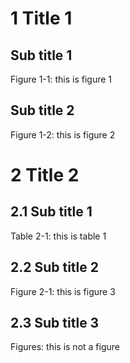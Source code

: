 

<a id="title-1"></a>

# 1 Title 1

## Sub title 1


Figure 1-1: this is figure 1

## Sub title 2


Figure 1-2: this is figure 2

<a id="title-2"></a>

# 2 Title 2

<a id="subtitle-21"></a>

## 2.1 Sub title 1

<a id="table-2-1"></a>

Table 2-1: this is table 1

## 2.2 Sub title 2


Figure 2-1: this is figure 3

<a id="subtitle-23"></a>

## 2.3 Sub title 3

Figures: this is not a figure 


